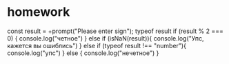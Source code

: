 # homework
const result = +prompt("Please enter sign");
typeof result
if (result % 2 === 0) {
  console.log("четное")
} else if (isNaN(result)){
  console.log("Упс, кажется вы ошиблись")
} else if (typeof result !== "number"){
  console.log("упс")
} else {
  console.log("нечетное")
}

